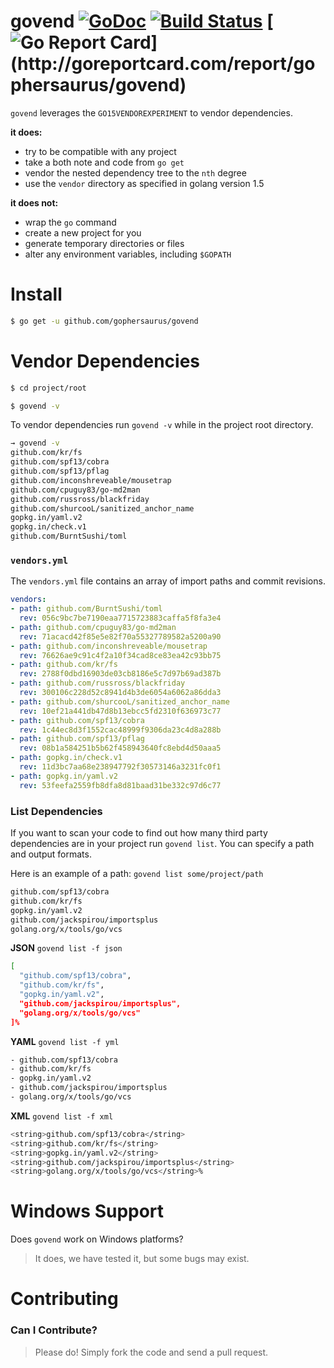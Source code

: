 govend [![GoDoc](http://godoc.org/github.com/gophersaurus/govend?status.png)](http://godoc.org/github.com/gophersaurus/govend) [![Build Status](https://travis-ci.org/gophersaurus/govend.svg?branch=master)](https://travis-ci.org/gophersaurus/govend) [![Go Report Card](http://goreportcard.com/badge/gophersaurus/govend?)](http://goreportcard.com/report/gophersaurus/govend)
============================================================================================================================

`govend` leverages the `GO15VENDOREXPERIMENT` to vendor dependencies.

**it does:**
* try to be compatible with any project
* take a both note and code from `go get`
* vendor the nested dependency tree to the `nth` degree
* use the `vendor` directory as specified in golang version 1.5

**it does not:**
* wrap the `go` command
* create a new project for you
* generate temporary directories or files
* alter any environment variables, including `$GOPATH`

Install
=======

```bash
$ go get -u github.com/gophersaurus/govend
```

Vendor Dependencies
===================

```bash
$ cd project/root

$ govend -v
```

To vendor dependencies run `govend -v` while in the project root directory.

```bash
→ govend -v
github.com/kr/fs
github.com/spf13/cobra
github.com/spf13/pflag
github.com/inconshreveable/mousetrap
github.com/cpuguy83/go-md2man
github.com/russross/blackfriday
github.com/shurcooL/sanitized_anchor_name
gopkg.in/yaml.v2
gopkg.in/check.v1
github.com/BurntSushi/toml
```

### `vendors.yml`

The `vendors.yml` file contains an array of import paths and commit revisions.

```yaml
vendors:
- path: github.com/BurntSushi/toml
  rev: 056c9bc7be7190eaa7715723883caffa5f8fa3e4
- path: github.com/cpuguy83/go-md2man
  rev: 71acacd42f85e5e82f70a55327789582a5200a90
- path: github.com/inconshreveable/mousetrap
  rev: 76626ae9c91c4f2a10f34cad8ce83ea42c93bb75
- path: github.com/kr/fs
  rev: 2788f0dbd16903de03cb8186e5c7d97b69ad387b
- path: github.com/russross/blackfriday
  rev: 300106c228d52c8941d4b3de6054a6062a86dda3
- path: github.com/shurcooL/sanitized_anchor_name
  rev: 10ef21a441db47d8b13ebcc5fd2310f636973c77
- path: github.com/spf13/cobra
  rev: 1c44ec8d3f1552cac48999f9306da23c4d8a288b
- path: github.com/spf13/pflag
  rev: 08b1a584251b5b62f458943640fc8ebd4d50aaa5
- path: gopkg.in/check.v1
  rev: 11d3bc7aa68e238947792f30573146a3231fc0f1
- path: gopkg.in/yaml.v2
  rev: 53feefa2559fb8dfa8d81baad31be332c97d6c77
```

### List Dependencies
If you want to scan your code to find out how many third party dependencies are
in your project run `govend list`. You can specify a path and output formats.

Here is an example of a path: `govend list some/project/path`
```bash
github.com/spf13/cobra
github.com/kr/fs
gopkg.in/yaml.v2
github.com/jackspirou/importsplus
golang.org/x/tools/go/vcs
```

**JSON**
`govend list -f json`
```bash
[
  "github.com/spf13/cobra",
  "github.com/kr/fs",
  "gopkg.in/yaml.v2",
  "github.com/jackspirou/importsplus",
  "golang.org/x/tools/go/vcs"
]%  
```

**YAML**
`govend list -f yml`
```bash
- github.com/spf13/cobra
- github.com/kr/fs
- gopkg.in/yaml.v2
- github.com/jackspirou/importsplus
- golang.org/x/tools/go/vcs
```
**XML**
`govend list -f xml`
```bash
<string>github.com/spf13/cobra</string>
<string>github.com/kr/fs</string>
<string>gopkg.in/yaml.v2</string>
<string>github.com/jackspirou/importsplus</string>
<string>golang.org/x/tools/go/vcs</string>%
```

Windows Support
===============

Does `govend` work on Windows platforms?

> It does, we have tested it, but some bugs may exist.

Contributing
============

### Can I Contribute?

> Please do! Simply fork the code and send a pull request.
